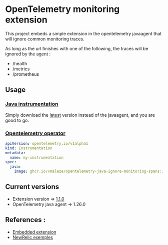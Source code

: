 # OpenTelemetry monitoring extension

This project embeds a simple extension in the opentelemetry javaagent that will ignore common monitoring traces.

As long as the url finishes with one of the following, the traces will be ignored by the agent :
* /health
* /metrics
* /prometheus

## Usage

### [Java instrumentation](https://opentelemetry.io/docs/instrumentation/java/automatic/)
Simply download the [latest](https://github.com/vmaleze/opentelemetry-java-ignore-monitoring-spans/releases) version instead of the javaagent, and you are good to go.  


### [Opentelemetry operator](https://github.com/open-telemetry/opentelemetry-operator#use-customized-or-vendor-instrumentation)

```yaml
apiVersion: opentelemetry.io/v1alpha1
kind: Instrumentation
metadata:
  name: my-instrumentation
spec:
  java:
    image: ghcr.io/vmaleze/opentelemetry-java-ignore-monitoring-spans:1.1.0
```

## Current versions
* Extension version => [1.1.0](https://github.com/vmaleze/opentelemetry-java-ignore-monitoring-spans/releases)
* OpenTelemetry java agent => 1.26.0

## References :
* [Embedded extension](https://github.com/open-telemetry/opentelemetry-java-instrumentation/blob/main/examples/extension/README.md#embed-extensions-in-the-opentelemetry-agent)
* [NewRelic exemples](https://github.com/newrelic/newrelic-opentelemetry-examples)
